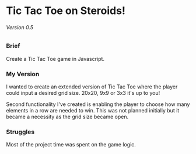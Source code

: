 # Tic Tac Toe on Steroids!
###### Version 0.5

### Brief
Create a Tic Tac Toe game in Javascript.

### My Version
I wanted to create an extended version of Tic Tac Toe where the player could input a desired grid size. 20x20, 9x9 or 3x3 it's up to you!

Second functionality I've created is enabling the player to choose how many elements in a row are needed to win. This was not planned initially but it became a necessity as the grid size became open.

### Struggles
Most of the project time was spent on the game logic.
